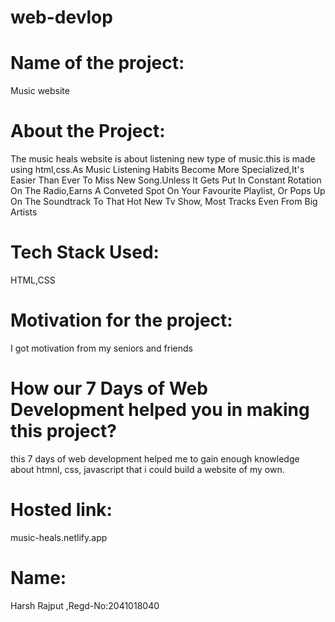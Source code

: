 # web-devlop
# Name of the project: 
Music website
# About the Project: 
The music heals website is about listening new type of music.this is made using html,css.As Music Listening Habits Become More Specialized,It's Easier Than Ever To Miss New Song.Unless It Gets Put In Constant Rotation On The Radio,Earns A Conveted Spot On Your Favourite Playlist, Or Pops Up On The Soundtrack To That Hot New Tv Show, Most Tracks Even From Big Artists
# Tech Stack Used: 
HTML,CSS
# Motivation for the project:
I got motivation from my seniors and friends
# How our 7 Days of Web Development helped you in making this project?
 this 7 days of web development helped me to gain enough knowledge about htmnl, css, javascript that i could build a website of my own.
# Hosted link:
music-heals.netlify.app
# Name: 
Harsh Rajput ,Regd-No:2041018040

